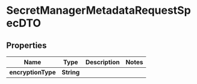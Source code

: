 # SecretManagerMetadataRequestSpecDTO

## Properties
Name | Type | Description | Notes
------------ | ------------- | ------------- | -------------
**encryptionType** | **String** |  | 
